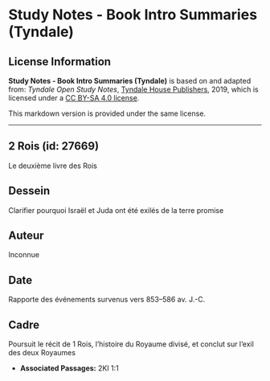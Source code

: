 # Study Notes - Book Intro Summaries (Tyndale)

## License Information

**Study Notes - Book Intro Summaries (Tyndale)** is based on and adapted from: _Tyndale Open Study Notes_, [Tyndale House Publishers](https://tyndaleopenresources.com/), 2019, which is licensed under a [CC BY-SA 4.0 license](https://creativecommons.org/licenses/by-sa/4.0/legalcode.en).

This markdown version is provided under the same license.



--------------------------------

## 2 Rois (id: 27669)

Le deuxième livre des Rois

Dessein
-------

Clarifier pourquoi Israël et Juda ont été exilés de la terre promise

Auteur
------

Inconnue

Date
----

Rapporte des événements survenus vers 853–586 av. J.\-C.

Cadre
-----

Poursuit le récit de 1 Rois, l’histoire du Royaume divisé, et conclut sur l’exil des deux Royaumes

* **Associated Passages:** 2KI 1:1

